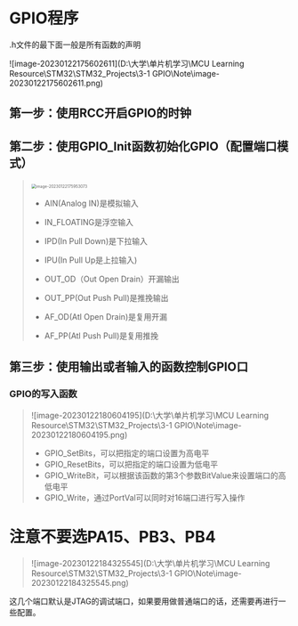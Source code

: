 # GPIO程序

.h文件的最下面一般是所有函数的声明

![image-20230122175602611](D:\大学\单片机学习\MCU Learning Resource\STM32\STM32_Projects\3-1 GPIO\Note\image-20230122175602611.png)

## 第一步：使用RCC开启GPIO的时钟

## 第二步：使用GPIO_Init函数初始化GPIO（配置端口模式）

> ​	<img src="D:\大学\单片机学习\MCU Learning Resource\STM32\STM32_Projects\3-1 GPIO\Note\image-20230122175953073.png" alt="image-20230122175953073" style="zoom:50%;" />
>
> - AIN(Analog IN)是模拟输入
>
> - IN_FLOATING是浮空输入
>
> - IPD(In Pull Down)是下拉输入
>
> - IPU(In Pull Up是上拉输入)
>
> - OUT_OD（Out Open Drain）开漏输出
>
> - OUT_PP(Out Push Pull)是推挽输出
>
> - AF_OD(Atl Open Drain)是复用开漏
>
> - AF_PP(Atl Push Pull)是复用推挽 

## 第三步：使用输出或者输入的函数控制GPIO口

### GPIO的写入函数

> ![image-20230122180604195](D:\大学\单片机学习\MCU Learning Resource\STM32\STM32_Projects\3-1 GPIO\Note\image-20230122180604195.png)
>
> - GPIO_SetBits，可以把指定的端口设置为高电平
> - GPIO_ResetBits，可以把指定的端口设置为低电平
> - GPIO_WriteBit，可以根据该函数的第3个参数BitValue来设置端口的高低电平
> - GPIO_Write，通过PortVal可以同时对16端口进行写入操作

# 注意不要选PA15、PB3、PB4

> ![image-20230122184325545](D:\大学\单片机学习\MCU Learning Resource\STM32\STM32_Projects\3-1 GPIO\Note\image-20230122184325545.png)

这几个端口默认是JTAG的调试端口，如果要用做普通端口的话，还需要再进行一些配置。